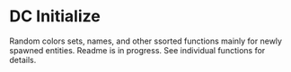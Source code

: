 # DC Initialize

Random colors sets, names, and other ssorted functions mainly for newly spawned entities. Readme is in progress. See individual functions for details.
